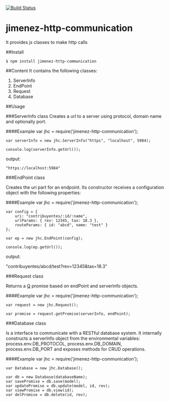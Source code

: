 [![Build Status](https://travis-ci.org/rogithub/jimenez-http-communication.svg?branch=importclasses)](https://travis-ci.org/rogithub/jimenez-http-communication)

# jimenez-http-communication
It provides js classes to make http calls

##Install

    $ npm install jimenez-http-communication

##Content
It contains the following classes:

 1. ServerInfo
 2. EndPoint
 3. Request
 4. Database

##Usage

###ServerInfo class
Creates a url to a server using protocol, domain name and optionally port.

####Example
    var jhc = require('jimenez-http-communication');

    var serverInfo = new jhc.ServerInfo("https", "localhost", 5984);    

    console.log(serverInfo.getUrl());

output:

    "https://localhost:5984"

###EndPoint class

Creates the uri part for an endpoint. Its constructor receives a configuration object with the following properties:

####Example
    var jhc = require('jimenez-http-communication');

    var config = {
    	uri: "contribuyentes/:id/:name",
    	urlParams: { rev: 12345, tax: 18.3 },
    	routeParams: { id: "abcd", name: "test" }
    };

    var ep = new jhc.EndPoint(config);

    console.log(ep.getUrl());

output:

"contribuyentes/abcd/test?rev=12345&tax=18.3"

###Request class

Returns a [Q](https://github.com/kriskowal/q) promise based on endPoint and serverInfo objects.

####Example
    var jhc = require('jimenez-http-communication');

    var request = new jhc.Request();  

    var promise = request.getPromise(serverInfo, endPoint);
    
###Database class

Is a interface to communicate with a RESTful database system. It internally constructs a serverInfo object from the environmental variables: process.env.DB_PROTOCOL, process.env.DB_DOMAIN, process.env.DB_PORT and exposes methods for CRUD operations.

####Example
    var jhc = require('jimenez-http-communication');

    var Database = new jhc.Database();
   
    var db = new Database(databaseName);
    var savePromise = db.save(model);
    var updatePromise = db.update(model, id, rev);
    var viewPromise = db.view(id);
    var delPromise = db.delete(id, rev);
